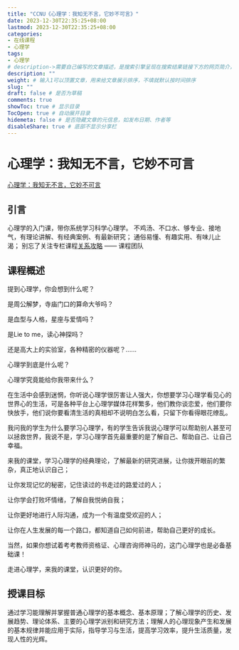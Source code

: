 ```yaml
---
title: "CCNU《心理学：我知无不言，它妙不可言》"
date: 2023-12-30T22:35:25+08:00
lastmod: 2023-12-30T22:35:25+08:00
categories:
- 在线课程
- 心理学
tags:
- 心理学
# description->需要自己编写的文章描述，是搜索引擎呈现在搜索结果链接下方的网页简介，建议设置
description: ""
weight: # 输入1可以顶置文章，用来给文章展示排序，不填就默认按时间排序
slug: ""
draft: false # 是否为草稿
comments: true
showToc: true # 显示目录
TocOpen: true # 自动展开目录
hidemeta: false # 是否隐藏文章的元信息，如发布日期、作者等
disableShare: true # 底部不显示分享栏
---
```


# 心理学：我知无不言，它妙不可言

[心理学：我知无不言，它妙不可言](https://www.icourse163.org/course/CCNU-1002124005)


## 引言

心理学的入门课，带你系统学习科学心理学。 不鸡汤、不口水、够专业、接地气，有理论讲解、有经典案例、有最新研究； 通俗易懂、有趣实用、有味儿止渴； 别忘了关注专栏课程[关系攻略​](https://www.icourse163.org/columns/1206272236.htm) —— 课程团队

## 课程概述

提到心理学，你会想到什么呢？  

是周公解梦，寺庙门口的算命大爷吗？

是血型与人格，星座与爱情吗？

是Lie to me，读心神探吗？  

还是高大上的实验室，各种精密的仪器呢？......

心理学到底是什么呢？

心理学究竟能给你我带来什么？

在生活中会感到迷惘，你听说心理学很厉害让人强大，你想要学习心理学看见心的世界心的生活，可是各种平台上心理学媒体花样繁多，他们教你谈恋爱，他们要你快放手，他们说你要看清生活的真相却不说明白怎么看，只留下你看得眼花缭乱。

我问我的学生为什么要学习心理学，有的学生告诉我说心理学可以帮助别人甚至可以拯救世界，我说不是，学习心理学首先最重要的是了解自己、帮助自己、让自己幸福。

来我的课堂，学习心理学的经典理论，了解最新的研究进展，让你拨开眼前的繁杂，真正地认识自己；

让你发现记忆的秘密，记住读过的书走过的路爱过的人；

让你学会打败坏情绪，了解自我悦纳自我；

让你更好地进行人际沟通，成为一个有温度受欢迎的人；

让你在人生发展的每一个路口，都知道自己如何前进，帮助自己更好的成长。

当然，如果你想试着考考教师资格证、心理咨询师神马的，这门心理学也是必备基础课！

走进心理学，来我的课堂，认识更好的你。

## 授课目标

通过学习能理解并掌握普通心理学的基本概念、基本原理；了解心理学的历史、发展趋势、理论体系、主要的心理学派别和研究方法；理解人的心理现象产生和发展的基本规律并能应用于实际，指导学习与生活，提高学习效率，提升生活质量，发现人性的光辉。



